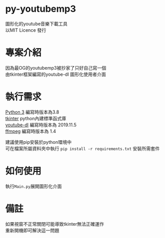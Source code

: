 # py-youtubemp3
圖形化的youtube音樂下載工具  
以MIT Licence 發行  
# 專案介紹  
因為最OG的youtubemp3被抄家了只好自己寫一個  
由tkinter框架編寫的youtube-dl 圖形化使用者介面  
# 執行需求  
[Python 3](https://www.python.org/) 編寫時版本為3.8   
[tkinter](https://docs.python.org/3/library/tkinter.html) python內建標準函式庫  
[youtube-dl](https://github.com/ytdl-org/youtube-dl) 編寫時版本為 2019.11.5  
[ffmpeg](https://github.com/FFmpeg/FFmpeg) 編寫時版本為 1.4  
  
建議使用pip安裝於python環境中  
可在檔案所屬資料夾中執行 `pip install -r requirements.txt` 安裝所需套件
# 如何使用  
執行`Main.py`展開圖形化介面  
# 備註
如果視窗不正常關閉可能導致tkinter無法正確運作  
重新開機即可解決這一問題  